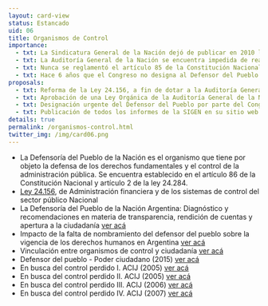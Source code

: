 ```yaml
---
layout: card-view
status: Estancado
uid: 06
title: Organismos de Control
importance:
  - txt: La Sindicatura General de la Nación dejó de publicar en 2010 los informes de Control de Gobierno y retiró de su página web aquellos publicados.
  - txt: La Auditoría General de la Nación se encuentra impedida de realizar controles en tiempo real, sus informes no tienen fuerza sancionatoria y son tratados con excesiva demora por la Comisión Bicameral Mixta Revisora de Cuentas del Poder Legislativo.
  - txt: Nunca se reglamentó el artículo 85 de la Constitución Nacional sobre la AGN y no existe ley que regule su funcionamiento y asegure el principio de independencia en la conformación del Colegio de Auditores.
  - txt: Hace 6 años que el Congreso no designa al Defensor del Pueblo de la Nación.
proposals:
  - txt: Reforma de la Ley 24.156, a fin de dotar a la Auditoría General de la Nación y a la Sindicatura General de la Nación de mayor autonomía y ampliar las facultades de la AGN para poder realizar controles en tiempo real y que sus informes sean considerados oportunamente.
  - txt: Aprobación de una Ley Orgánica de la Auditoría General de la Nación, que entre otras cosas establezca que la mayoría de los miembros del Colegio de Auditores sean propuestos por la oposición.
  - txt: Designación urgente del Defensor del Pueblo por parte del Congreso de la Nación.
  - txt: Publicación de todos los informes de la SIGEN en su sitio web.
details: true
permalink: /organismos-control.html
twitter_img: /img/card06.png
---
```


* La Defensoría del Pueblo de la Nación es el organismo que tiene por objeto la defensa de los derechos fundamentales y el control de la administración pública. Se encuentra establecido en el artículo 86 de la Constitución Nacional y artículo 2 de la ley 24.284.
* [Ley 24.156](http://www.infoleg.gov.ar/infolegInternet/anexos/0-4999/554/texact.htm), de Administración financiera y de los sistemas de control del sector público Nacional
* La Defensoría del Pueblo de la Nación Argentina: Diagnóstico y recomendaciones en materia de transparencia, rendición de cuentas y apertura a la ciudadanía [ver acá](http://iniciativatpa.org/2012/wp-content/uploads/2014/09/Informe-DP-Argentina-FINAL.pdf)
* Impacto de la falta de nombramiento del defensor del pueblo sobre la vigencia de los derechos humanos en Argentina [ver acá](http://poderciudadano.org/wp-content/uploads/2014/10/Impacto-de-la-falta-de-nombramiento-del-DP.pdf)
* Vinculación entre organismos de control y ciudadanía [ver acá](http://acij.org.ar/blog/2013/12/18/articulo-sobre-vinculacion-entre-organismos-de-control-y-ciudadania-con-u4-anti-corruption-resource-centre/)
* Defensor del pueblo - Poder ciudadano (2015) [ver acá](http://poderciudadano.org/ongs-presentan-una-accion-judicial-para-que-el-congreso-de-la-nacion-designe-al-defensora-del-pueblo/)
* En busca del control perdido I. ACIJ (2005) [ver acá](http://acij.org.ar/blog/2005/12/01/en-busca-del-control-perdido-i/)
* En busca del control perdido II. ACIJ (2005) [ver acá](http://acij.org.ar/blog/2005/12/01/en-busca-del-control-perdido-ii/)
* En busca del control perdido III. ACIJ (2006) [ver acá](http://acij.org.ar/blog/2006/12/01/en-busca-del-control-perdido-iii/)
* En busca del control perdido IV. ACIJ (2007) [ver acá](http://acij.org.ar/blog/2007/12/01/en-busca-del-control-perdido-iv/)
